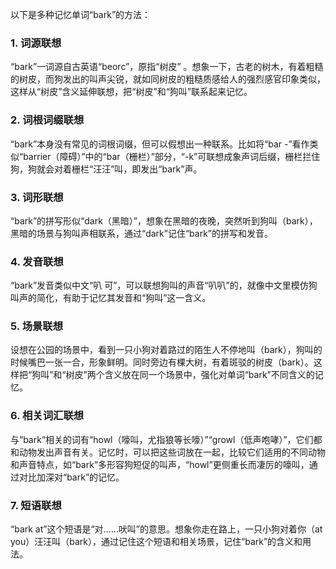 以下是多种记忆单词“bark”的方法：
### 1. 词源联想
“bark”一词源自古英语“beorc”，原指“树皮” 。想象一下，古老的树木，有着粗糙的树皮，而狗发出的叫声尖锐，就如同树皮的粗糙质感给人的强烈感官印象类似，这样从“树皮”含义延伸联想，把“树皮”和“狗叫”联系起来记忆。 
### 2. 词根词缀联想 
“bark”本身没有常见的词根词缀，但可以假想出一种联系。比如将“bar -”看作类似“barrier（障碍）”中的“bar（栅栏）”部分，“-k”可联想成象声词后缀，栅栏拦住狗，狗就会对着栅栏“汪汪”叫，即发出“bark”声。 
### 3. 词形联想
“bark”的拼写形似“dark（黑暗）”，想象在黑暗的夜晚，突然听到狗叫（bark），黑暗的场景与狗叫声相联系，通过“dark”记住“bark”的拼写和发音。 
### 4. 发音联想
“bark”发音类似中文“叭 可”，可以联想狗叫的声音“叭叭”的，就像中文里模仿狗叫声的简化，有助于记忆其发音和“狗叫”这一含义。 
### 5. 场景联想
设想在公园的场景中，看到一只小狗对着路过的陌生人不停地叫（bark），狗叫的时候嘴巴一张一合，形象鲜明。同时旁边有棵大树，有着斑驳的树皮（bark）。这样把“狗叫”和“树皮”两个含义放在同一个场景中，强化对单词“bark”不同含义的记忆。 
### 6. 相关词汇联想
与“bark”相关的词有“howl（嚎叫，尤指狼等长嚎）”“growl（低声咆哮）”，它们都和动物发出声音有关。记忆时，可以把这些词放在一起，比较它们适用的不同动物和声音特点，如“bark”多形容狗短促的叫声，“howl”更侧重长而凄厉的嚎叫，通过对比加深对“bark”的记忆。 
### 7. 短语联想
“bark at”这个短语是“对……吠叫”的意思。想象你走在路上，一只小狗对着你（at you）汪汪叫（bark），通过记住这个短语和相关场景，记住“bark”的含义和用法。 